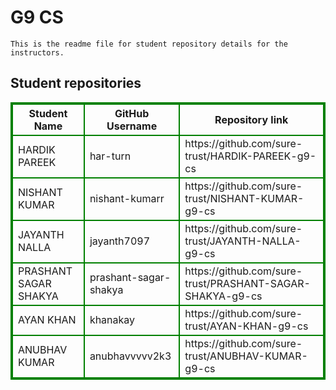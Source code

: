 # G9 CS
    This is the readme file for student repository details for the instructors.
## Student repositories 
<table style="border : 2px solid green; width:100%;">
<tr >
<th style="border : 2px solid green;">Student Name</th>
<th style="border : 2px solid green;">GitHub Username</th>
<th style="border : 2px solid green;">Repository link</th>
</tr>
<tr style="border : 2px solid green;">
<td style="border : 2px solid green;">HARDIK PAREEK</td> 

<td style="border : 2px solid green;">har-turn</td> 

<td style="border : 2px solid green;">https://github.com/sure-trust/HARDIK-PAREEK-g9-cs</td> 
</tr>

<tr style="border : 2px solid green;">
<td style="border : 2px solid green;">NISHANT KUMAR</td> 

<td style="border : 2px solid green;">nishant-kumarr</td> 

<td style="border : 2px solid green;">https://github.com/sure-trust/NISHANT-KUMAR-g9-cs</td> 
</tr>

<tr style="border : 2px solid green;">
<td style="border : 2px solid green;">JAYANTH NALLA</td> 

<td style="border : 2px solid green;">jayanth7097</td> 

<td style="border : 2px solid green;">https://github.com/sure-trust/JAYANTH-NALLA-g9-cs</td> 
</tr>

<tr style="border : 2px solid green;">
<td style="border : 2px solid green;">PRASHANT SAGAR SHAKYA</td> 

<td style="border : 2px solid green;">prashant-sagar-shakya</td> 

<td style="border : 2px solid green;">https://github.com/sure-trust/PRASHANT-SAGAR-SHAKYA-g9-cs</td> 
</tr>

<tr style="border : 2px solid green;">
<td style="border : 2px solid green;">AYAN KHAN</td> 

<td style="border : 2px solid green;">khanakay</td> 

<td style="border : 2px solid green;">https://github.com/sure-trust/AYAN-KHAN-g9-cs</td> 
</tr>

<tr style="border : 2px solid green;">
<td style="border : 2px solid green;">ANUBHAV KUMAR</td> 

<td style="border : 2px solid green;">anubhavvvvv2k3</td> 

<td style="border : 2px solid green;">https://github.com/sure-trust/ANUBHAV-KUMAR-g9-cs</td> 
</tr>
